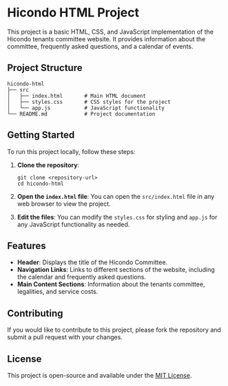 # Hicondo HTML Project

This project is a basic HTML, CSS, and JavaScript implementation of the Hicondo tenants committee website. It provides information about the committee, frequently asked questions, and a calendar of events.

## Project Structure

```
hicondo-html
├── src
│   ├── index.html       # Main HTML document
│   ├── styles.css       # CSS styles for the project
│   └── app.js           # JavaScript functionality
└── README.md            # Project documentation
```

## Getting Started

To run this project locally, follow these steps:

1. **Clone the repository**:
   ```
   git clone <repository-url>
   cd hicondo-html
   ```

2. **Open the `index.html` file**:
   You can open the `src/index.html` file in any web browser to view the project.

3. **Edit the files**:
   You can modify the `styles.css` for styling and `app.js` for any JavaScript functionality as needed.

## Features

- **Header**: Displays the title of the Hicondo Committee.
- **Navigation Links**: Links to different sections of the website, including the calendar and frequently asked questions.
- **Main Content Sections**: Information about the tenants committee, legalities, and service costs.

## Contributing

If you would like to contribute to this project, please fork the repository and submit a pull request with your changes.

## License

This project is open-source and available under the [MIT License](LICENSE).